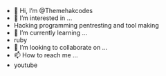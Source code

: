 - 👋 Hi, I’m @Themehakcodes
- 👀 I’m interested in ...
- Hacking programming pentresting and tool making
- 🌱 I’m currently learning ...
- ruby
- 💞️ I’m looking to collaborate on ...
- 📫 How to reach me ...
- youtube 

<!---
Themehakcodes/Themehakcodes is a ✨ special ✨ repository because its `README.md` (this file) appears on your GitHub profile.
You can click the Preview link to take a look at your changes.
- Subscribe it me on youtube
--->
